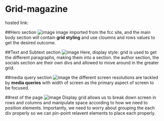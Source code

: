 # Grid-magazine
hosted link: 

##Hero section
![image](https://github.com/GeeksterVatsa/Grid-magazine/assets/144803484/e70d80cd-f665-4e8a-a201-c3e7f9f791b8)
image imported from the fcc site, and the main body section will contain **grid styling** and use cloumns and rows values to get the desired outcome.

##Text and Subtext section
![image](https://github.com/GeeksterVatsa/Grid-magazine/assets/144803484/8fb76977-f654-401d-937a-1a66f3a25cf5)
Here, display style: grid is used to get the different paragraphs, making them into a section.
the author section, the socials section are their own divs and allowed to move around in the greater grid.

##media query section
![image](https://github.com/GeeksterVatsa/Grid-magazine/assets/144803484/13192428-78df-46e6-a170-afed1b61e7db)
the different screen resolutions are tackled by **media queries** with width of screen as the primary aspect of screen to be focused.

##rest of the page
![image](https://github.com/GeeksterVatsa/Grid-magazine/assets/144803484/9692493c-b0f7-4b6b-826e-6b8392783f82)
Display grid allows us to break down screen in rows and columns and manipulate space according to how we need to position elements. Importantly, we need to worry about grouping the each div properly so we can pin-point relavent elements to place each properly.

